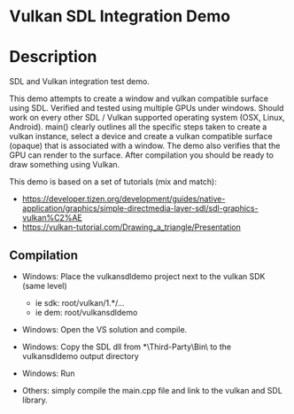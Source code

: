 Vulkan SDL Integration Demo
=======================

# Description

SDL and Vulkan integration test demo.

This demo attempts to create a window and vulkan compatible surface using SDL.
Verified and tested using multiple GPUs under windows.
Should work on every other SDL / Vulkan supported operating system (OSX, Linux, Android).
main() clearly outlines all the specific steps taken to create a vulkan instance, select a device and create a vulkan compatible surface (opaque) that is associated with a window. The demo also verifies that the GPU can render to the surface.
After compilation you should be ready to draw something using Vulkan.

This demo is based on a set of tutorials (mix and match):

- https://developer.tizen.org/development/guides/native-application/graphics/simple-directmedia-layer-sdl/sdl-graphics-vulkan%C2%AE
- https://vulkan-tutorial.com/Drawing_a_triangle/Presentation

## Compilation

- Windows: Place the vulkansdldemo project next to the vulkan SDK (same level)
	- ie sdk: root/vulkan/1.*/...
	- ie dem: root/vulkansdldemo
- Windows: Open the VS solution and compile.
- Windows: Copy the SDL dll from *\Third-Party\Bin\ to the vulkansdldemo output directory
- Windows: Run

- Others: simply compile the main.cpp file and link to the vulkan and SDL library.